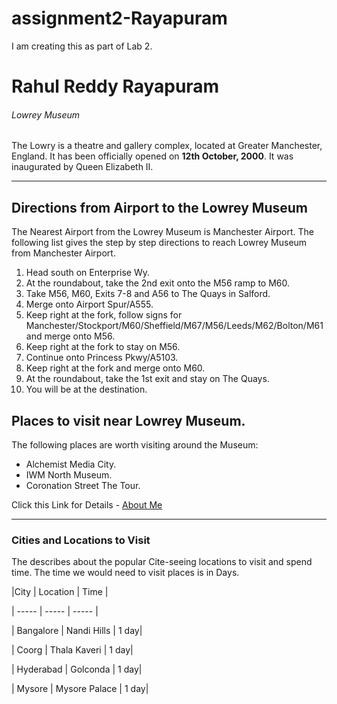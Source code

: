 # assignment2-Rayapuram
I am creating this as part of Lab 2.
# Rahul Reddy Rayapuram
###### Lowrey Museum
The Lowry is a theatre and gallery complex, located at Greater Manchester, England. It has been officially opened on **12th October, 2000**. It was inaugurated by Queen Elizabeth II.


******

## Directions from Airport to the Lowrey Museum

The Nearest Airport from the Lowrey Museum is Manchester Airport. The following list gives the step by step directions to reach Lowrey Museum from Manchester Airport.

1. Head south on Enterprise Wy.
2. At the roundabout, take the 2nd exit onto the M56 ramp to M60.
3. Take M56, M60, Exits 7-8 and A56 to The Quays in Salford.
4. Merge onto Airport Spur/A555.
5. Keep right at the fork, follow signs for Manchester/Stockport/M60/Sheffield/M67/M56/Leeds/M62/Bolton/M61 and merge onto M56.
6. Keep right at the fork to stay on M56.
7. Continue onto Princess Pkwy/A5103.
8. Keep right at the fork and merge onto M60.
9. At the roundabout, take the 1st exit and stay on The Quays.
10. You will be at the destination.


## Places to visit near Lowrey Museum.

The following places are worth visiting around the Museum:

* Alchemist Media City.
* IWM North Museum.
* Coronation Street The Tour.


Click this Link for Details - [About Me](https://github.com/RahulReddy-3/assignment2-Rayapuram/blob/main/AboutMe.md)


********

### Cities and Locations to Visit



The  describes about the popular Cite-seeing locations to visit and spend time. The time we would need to visit places is in Days.


|City  | Location | Time  |

| -----    | -----     | ----- |

|  Bangalore | Nandi Hills | 1 day|

| Coorg      | Thala Kaveri   | 1 day|

| Hyderabad |  Golconda | 1 day|

| Mysore   | Mysore Palace | 1 day|





